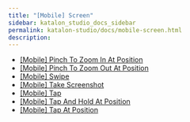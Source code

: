 ```yaml
---
title: "[Mobile] Screen" 
sidebar: katalon_studio_docs_sidebar
permalink: katalon-studio/docs/mobile-screen.html 
description: 
---
```

*   [\[Mobile\] Pinch To Zoom In At Position](/display/KD/%5BMobile%5D+Pinch+To+Zoom+In+At+Position)
*   [\[Mobile\] Pinch To Zoom Out At Position](/display/KD/%5BMobile%5D+Pinch+To+Zoom+Out+At+Position)
*   [\[Mobile\] Swipe](/display/KD/%5BMobile%5D+Swipe)
*   [\[Mobile\] Take Screenshot](/display/KD/%5BMobile%5D+Take+Screenshot)
*   [\[Mobile\] Tap](/display/KD/%5BMobile%5D+Tap)
*   [\[Mobile\] Tap And Hold At Position](/display/KD/%5BMobile%5D+Tap+And+Hold+At+Position)
*   [\[Mobile\] Tap At Position](/display/KD/%5BMobile%5D+Tap+At+Position)